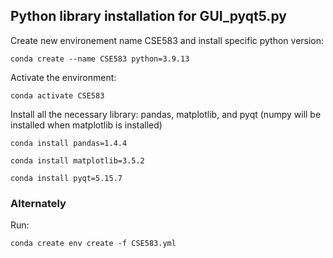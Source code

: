 ## Python library installation for GUI_pyqt5.py
Create new environement name CSE583 and install specific python version: 
```
conda create --name CSE583 python=3.9.13
```
Activate the environment: 
```
conda activate CSE583
```
Install all the necessary library: pandas, matplotlib, and pyqt (numpy will be installed when matplotlib is installed)
```
conda install pandas=1.4.4
```
```
conda install matplotlib=3.5.2
```
```
conda install pyqt=5.15.7
```
### Alternately

Run: 
```
conda create env create -f CSE583.yml
```